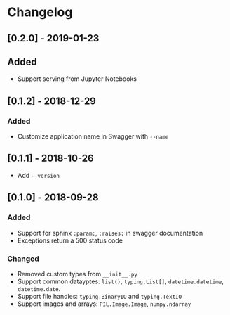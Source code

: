 # Changelog

## [0.2.0] - 2019-01-23
## Added
- Support serving from Jupyter Notebooks

## [0.1.2] - 2018-12-29
### Added
- Customize application name in Swagger with `--name`

## [0.1.1] - 2018-10-26
- Add `--version`

## [0.1.0] - 2018-09-28
### Added
- Support for sphinx `:param:`, `:raises:` in swagger documentation
- Exceptions return a 500 status code

### Changed
- Removed custom types from `__init__.py`
- Support common datayptes: `list()`, `typing.List[]`, `datetime.datetime`, `datetime.date`.
- Support file handles: `typing.BinaryIO` and `typing.TextIO`
- Support images and arrays: `PIL.Image.Image`, `numpy.ndarray`

